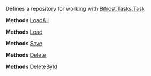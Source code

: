 Defines a repository for working with [Bifrost.Tasks.Task](Bifrost.Tasks.Task)

**Methods**
[LoadAll](Bifrost.Tasks.ITaskRepository.LoadAll)


**Methods**
[Load](Bifrost.Tasks.ITaskRepository.Load)


**Methods**
[Save](Bifrost.Tasks.ITaskRepository.Save)


**Methods**
[Delete](Bifrost.Tasks.ITaskRepository.Delete)


**Methods**
[DeleteById](Bifrost.Tasks.ITaskRepository.DeleteById)
